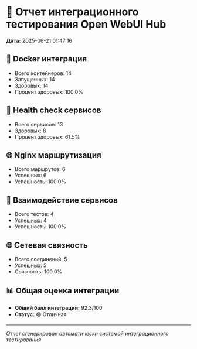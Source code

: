 # 🔗 Отчет интеграционного тестирования Open WebUI Hub
**Дата:** 2025-06-21 01:47:16

## 🐳 Docker интеграция
- Всего контейнеров: 14
- Запущенных: 14
- Здоровых: 14
- Процент здоровых: 100.0%

## 🏥 Health check сервисов
- Всего сервисов: 13
- Здоровых: 8
- Процент здоровых: 61.5%

## 🌐 Nginx маршрутизация
- Всего маршрутов: 6
- Успешных: 6
- Успешность: 100.0%

## 🔄 Взаимодействие сервисов
- Всего тестов: 4
- Успешных: 4
- Успешность: 100.0%

## 🌐 Сетевая связность
- Всего соединений: 5
- Успешных: 5
- Связность: 100.0%

## 📊 Общая оценка интеграции
- **Общий балл интеграции:** 92.3/100
- **Статус:** 🟢 Отличная

---
*Отчет сгенерирован автоматически системой интеграционного тестирования*